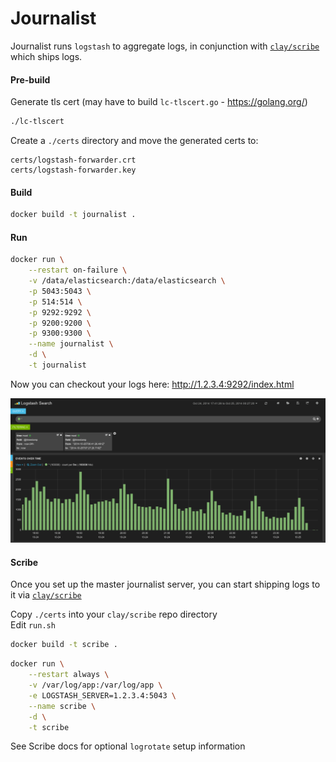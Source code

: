 # Journalist

Journalist runs `logstash` to aggregate logs, in conjunction with [`clay/scribe`](https://github.com/claydotio/scribe-public)
which ships logs.

#### Pre-build

Generate tls cert (may have to build `lc-tlscert.go` - https://golang.org/)

```bash
./lc-tlscert
```

Create a `./certs` directory and move the generated certs to:

```
certs/logstash-forwarder.crt
certs/logstash-forwarder.key
```

#### Build

```bash
docker build -t journalist .
```

#### Run

```bash
docker run \
    --restart on-failure \
    -v /data/elasticsearch:/data/elasticsearch \
    -p 5043:5043 \
    -p 514:514 \
    -p 9292:9292 \
    -p 9200:9200 \
    -p 9300:9300 \
    --name journalist \
    -d \
    -t journalist
```

Now you can checkout your logs here: http://1.2.3.4:9292/index.html

![logstash](logstash_screenshot.png)

#### Scribe

Once you set up the master journalist server, you can start shipping logs to it
via [`clay/scribe`](https://github.com/claydotio/scribe-public)

Copy `./certs` into your `clay/scribe` repo directory  
Edit `run.sh`

```bash
docker build -t scribe .
```

```bash
docker run \
    --restart always \
    -v /var/log/app:/var/log/app \
    -e LOGSTASH_SERVER=1.2.3.4:5043 \
    --name scribe \
    -d \
    -t scribe
```

See Scribe docs for optional `logrotate` setup information
